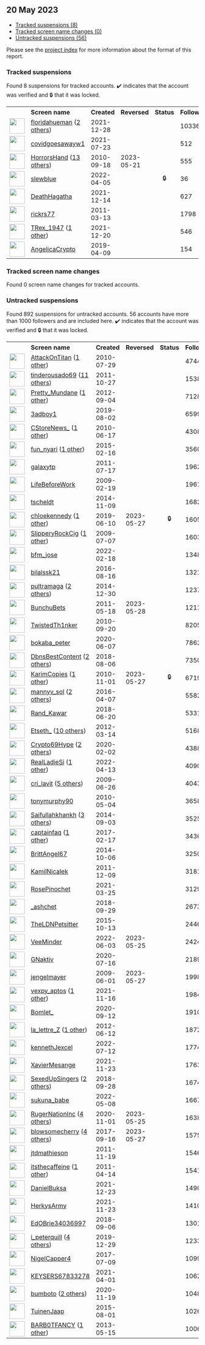 ## 20 May 2023

* [Tracked suspensions (8)](#tracked-suspensions)
* [Tracked screen name changes (0)](#tracked-screen-name-changes)
* [Untracked suspensions (56)](#untracked-suspensions)

Please see the [project index](https://github.com/travisbrown/twitter-watch) for more information about the format of this report.

### Tracked suspensions

Found 8 suspensions for tracked accounts.
  ✔️ indicates that the account was verified and 🔒 that it was locked.

<table>
    <tr>
        <th></th>
        <th align="left">Screen name</th>
        <th align="left">Created</th>
        <th align="left">Reversed</th>
        <th align="left">Status</th>
        <th align="left">Followers</th>
        <th align="left">Ranking</th></tr>
    </tr>
        <tr>
            <td><a href="https://twitter.com/intent/user?user_id=1475937317961584643">
                <img src="https://pbs.twimg.com/profile_images/1557784299553923074/P6XJC0e1_normal.jpg" width="40px" height="40px" align="center"/></a>
            </td>
            <td>
                <a href="https://twitter.com/floridahueman">floridahueman</a>&nbsp;(<a href="https://api.memory.lol/v1/tw/id/1475937317961584643">2 others</a>)&nbsp;</td>
            <td>2021-12-28</td>
            <td></td>
            <td align="center"></td>
            <td>10336</td>
            <td>817</td>
        </tr>
        <tr>
            <td><a href="https://twitter.com/intent/user?user_id=1418456969141100545">
                <img src="https://pbs.twimg.com/profile_images/1418459956651593735/SD1F14_k_normal.jpg" width="40px" height="40px" align="center"/></a>
            </td>
            <td>
                <a href="https://twitter.com/covidgoesawayw1">covidgoesawayw1</a></td>
            <td>2021-07-23</td>
            <td></td>
            <td align="center"></td>
            <td>512</td>
            <td>8794</td>
        </tr>
        <tr>
            <td><a href="https://twitter.com/intent/user?user_id=192316264">
                <img src="https://pbs.twimg.com/profile_images/1590368889665224705/eNtVNoDF_normal.jpg" width="40px" height="40px" align="center"/></a>
            </td>
            <td>
                <a href="https://twitter.com/HorrorsHand">HorrorsHand</a>&nbsp;(<a href="https://api.memory.lol/v1/tw/id/192316264">13 others</a>)&nbsp;</td>
            <td>2010-09-18</td>
            <td>2023-05-21</td>
            <td align="center"></td>
            <td>555</td>
            <td>17237</td>
        </tr>
        <tr>
            <td><a href="https://twitter.com/intent/user?user_id=1511460853203226631">
                <img src="https://pbs.twimg.com/profile_images/1511467543327907848/fOYpC6KG_normal.jpg" width="40px" height="40px" align="center"/></a>
            </td>
            <td>
                <a href="https://twitter.com/slewblue">slewblue</a></td>
            <td>2022-04-05</td>
            <td></td>
            <td align="center">🔒</td>
            <td>36</td>
            <td>23972</td>
        </tr>
        <tr>
            <td><a href="https://twitter.com/intent/user?user_id=1470891575354052608">
                <img src="https://pbs.twimg.com/profile_images/1470891764408107016/U8D7ryEu_normal.jpg" width="40px" height="40px" align="center"/></a>
            </td>
            <td>
                <a href="https://twitter.com/DeathHagatha">DeathHagatha</a></td>
            <td>2021-12-14</td>
            <td></td>
            <td align="center"></td>
            <td>627</td>
            <td>64085</td>
        </tr>
        <tr>
            <td><a href="https://twitter.com/intent/user?user_id=265074919">
                <img src="https://pbs.twimg.com/profile_images/1403133051199057927/e2dpO3i9_normal.jpg" width="40px" height="40px" align="center"/></a>
            </td>
            <td>
                <a href="https://twitter.com/rickrs77">rickrs77</a></td>
            <td>2011-03-13</td>
            <td></td>
            <td align="center"></td>
            <td>1798</td>
            <td>71079</td>
        </tr>
        <tr>
            <td><a href="https://twitter.com/intent/user?user_id=1472980444639465472">
                <img src="https://pbs.twimg.com/profile_images/1519139916403204096/dfelVbSx_normal.jpg" width="40px" height="40px" align="center"/></a>
            </td>
            <td>
                <a href="https://twitter.com/TRex_1947">TRex_1947</a>&nbsp;(<a href="https://api.memory.lol/v1/tw/id/1472980444639465472">1 other</a>)&nbsp;</td>
            <td>2021-12-20</td>
            <td></td>
            <td align="center"></td>
            <td>546</td>
            <td>84054</td>
        </tr>
        <tr>
            <td><a href="https://twitter.com/intent/user?user_id=1115723876938293248">
                <img src="https://pbs.twimg.com/profile_images/1577411771094118400/ZLIh0lUl_normal.jpg" width="40px" height="40px" align="center"/></a>
            </td>
            <td>
                <a href="https://twitter.com/AngelicaCrypto">AngelicaCrypto</a></td>
            <td>2019-04-09</td>
            <td></td>
            <td align="center"></td>
            <td>154</td>
            <td>94512</td>
        </tr></table>

### Tracked screen name changes

Found 0 screen name changes for tracked accounts.

### Untracked suspensions

Found 892 suspensions for untracked accounts.
56 accounts have more than 1000 followers and are included here.
  ✔️ indicates that the account was verified and 🔒 that it was locked.

<table>
    <tr>
        <th></th>
        <th align="left">Screen name</th>
        <th align="left">Created</th>
        <th align="left">Reversed</th>
        <th align="left">Status</th>
        <th align="left">Followers</th>
    </tr>
        <tr>
            <td><a href="https://twitter.com/intent/user?user_id=172359983">
                <img src="https://pbs.twimg.com/profile_images/1548476578832605189/IldDMFmA_normal.jpg" width="40px" height="40px" align="center"/></a>
            </td>
            <td>
                <a href="https://twitter.com/AttackOnTitan">AttackOnTitan</a>&nbsp;(<a href="https://api.memory.lol/v1/tw/id/172359983">1 other</a>)&nbsp;</td>
            <td>2010-07-29</td>
            <td></td>
            <td align="center"></td>
            <td>474450</td>
        </tr>
        <tr>
            <td><a href="https://twitter.com/intent/user?user_id=399491151">
                <img src="https://pbs.twimg.com/profile_images/1057712492196040704/RuWNTv2y_normal.jpg" width="40px" height="40px" align="center"/></a>
            </td>
            <td>
                <a href="https://twitter.com/tinderousado69">tinderousado69</a>&nbsp;(<a href="https://api.memory.lol/v1/tw/id/399491151">11 others</a>)&nbsp;</td>
            <td>2011-10-27</td>
            <td></td>
            <td align="center"></td>
            <td>153810</td>
        </tr>
        <tr>
            <td><a href="https://twitter.com/intent/user?user_id=803420533">
                <img src="https://pbs.twimg.com/profile_images/1488443549771530240/txgbzAEO_normal.jpg" width="40px" height="40px" align="center"/></a>
            </td>
            <td>
                <a href="https://twitter.com/Pretty_Mundane">Pretty_Mundane</a>&nbsp;(<a href="https://api.memory.lol/v1/tw/id/803420533">1 other</a>)&nbsp;</td>
            <td>2012-09-04</td>
            <td></td>
            <td align="center"></td>
            <td>71284</td>
        </tr>
        <tr>
            <td><a href="https://twitter.com/intent/user?user_id=1157434272271261703">
                <img src="https://pbs.twimg.com/profile_images/1223015190599471104/WIqFa1U7_normal.jpg" width="40px" height="40px" align="center"/></a>
            </td>
            <td>
                <a href="https://twitter.com/3adboy1">3adboy1</a></td>
            <td>2019-08-02</td>
            <td></td>
            <td align="center"></td>
            <td>65998</td>
        </tr>
        <tr>
            <td><a href="https://twitter.com/intent/user?user_id=156666863">
                <img src="https://pbs.twimg.com/profile_images/1422955176/c-store_normal.jpg" width="40px" height="40px" align="center"/></a>
            </td>
            <td>
                <a href="https://twitter.com/CStoreNews_">CStoreNews_</a>&nbsp;(<a href="https://api.memory.lol/v1/tw/id/156666863">1 other</a>)&nbsp;</td>
            <td>2010-06-17</td>
            <td></td>
            <td align="center"></td>
            <td>43083</td>
        </tr>
        <tr>
            <td><a href="https://twitter.com/intent/user?user_id=3023048750">
                <img src="https://pbs.twimg.com/profile_images/743909210170089473/znrSYopq_normal.jpg" width="40px" height="40px" align="center"/></a>
            </td>
            <td>
                <a href="https://twitter.com/fun_nyari">fun_nyari</a>&nbsp;(<a href="https://api.memory.lol/v1/tw/id/3023048750">1 other</a>)&nbsp;</td>
            <td>2015-02-16</td>
            <td></td>
            <td align="center"></td>
            <td>35608</td>
        </tr>
        <tr>
            <td><a href="https://twitter.com/intent/user?user_id=337092191">
                <img src="https://pbs.twimg.com/profile_images/820540745736212480/hhaAWm-y_normal.jpg" width="40px" height="40px" align="center"/></a>
            </td>
            <td>
                <a href="https://twitter.com/galaxytp">galaxytp</a></td>
            <td>2011-07-17</td>
            <td></td>
            <td align="center"></td>
            <td>19622</td>
        </tr>
        <tr>
            <td><a href="https://twitter.com/intent/user?user_id=21338746">
                <img src="https://pbs.twimg.com/profile_images/436434343750148096/BsLQnUzE_normal.png" width="40px" height="40px" align="center"/></a>
            </td>
            <td>
                <a href="https://twitter.com/LifeBeforeWork">LifeBeforeWork</a></td>
            <td>2009-02-19</td>
            <td></td>
            <td align="center"></td>
            <td>19612</td>
        </tr>
        <tr>
            <td><a href="https://twitter.com/intent/user?user_id=2869085691">
                <img src="https://pbs.twimg.com/profile_images/1176245115096051713/eWqJC2oo_normal.jpg" width="40px" height="40px" align="center"/></a>
            </td>
            <td>
                <a href="https://twitter.com/tscheldt">tscheldt</a></td>
            <td>2014-11-09</td>
            <td></td>
            <td align="center"></td>
            <td>16820</td>
        </tr>
        <tr>
            <td><a href="https://twitter.com/intent/user?user_id=1138082359566315520">
                <img src="https://pbs.twimg.com/profile_images/1531851642387189760/JC4oh6xu_normal.jpg" width="40px" height="40px" align="center"/></a>
            </td>
            <td>
                <a href="https://twitter.com/chIoekennedy">chIoekennedy</a>&nbsp;(<a href="https://api.memory.lol/v1/tw/id/1138082359566315520">1 other</a>)&nbsp;</td>
            <td>2019-06-10</td>
            <td>2023-05-27</td>
            <td align="center">🔒</td>
            <td>16055</td>
        </tr>
        <tr>
            <td><a href="https://twitter.com/intent/user?user_id=54619102">
                <img src="https://pbs.twimg.com/profile_images/1545054324224430083/BafFyn8-_normal.jpg" width="40px" height="40px" align="center"/></a>
            </td>
            <td>
                <a href="https://twitter.com/SlipperyRockCig">SlipperyRockCig</a>&nbsp;(<a href="https://api.memory.lol/v1/tw/id/54619102">1 other</a>)&nbsp;</td>
            <td>2009-07-07</td>
            <td></td>
            <td align="center"></td>
            <td>16039</td>
        </tr>
        <tr>
            <td><a href="https://twitter.com/intent/user?user_id=1494760884442439684">
                <img src="https://pbs.twimg.com/profile_images/1598855608601612289/xOHymYDX_normal.jpg" width="40px" height="40px" align="center"/></a>
            </td>
            <td>
                <a href="https://twitter.com/bfm_jose">bfm_jose</a></td>
            <td>2022-02-18</td>
            <td></td>
            <td align="center"></td>
            <td>13484</td>
        </tr>
        <tr>
            <td><a href="https://twitter.com/intent/user?user_id=765675217859600384">
                <img src="https://pbs.twimg.com/profile_images/1598743136909627393/RxHn_ygz_normal.jpg" width="40px" height="40px" align="center"/></a>
            </td>
            <td>
                <a href="https://twitter.com/bilalssk21">bilalssk21</a></td>
            <td>2016-08-16</td>
            <td></td>
            <td align="center"></td>
            <td>13210</td>
        </tr>
        <tr>
            <td><a href="https://twitter.com/intent/user?user_id=2952140633">
                <img src="https://pbs.twimg.com/profile_images/1593729607458590721/B5y1fFMF_normal.jpg" width="40px" height="40px" align="center"/></a>
            </td>
            <td>
                <a href="https://twitter.com/pultramaga">pultramaga</a>&nbsp;(<a href="https://api.memory.lol/v1/tw/id/2952140633">2 others</a>)&nbsp;</td>
            <td>2014-12-30</td>
            <td></td>
            <td align="center"></td>
            <td>12373</td>
        </tr>
        <tr>
            <td><a href="https://twitter.com/intent/user?user_id=300905010">
                <img src="https://pbs.twimg.com/profile_images/1593928089695928320/x04u-k5d_normal.jpg" width="40px" height="40px" align="center"/></a>
            </td>
            <td>
                <a href="https://twitter.com/BunchuBets">BunchuBets</a></td>
            <td>2011-05-18</td>
            <td>2023-05-28</td>
            <td align="center"></td>
            <td>12110</td>
        </tr>
        <tr>
            <td><a href="https://twitter.com/intent/user?user_id=192746096">
                <img src="https://pbs.twimg.com/profile_images/1465421019284443143/2cEq2G5n_normal.jpg" width="40px" height="40px" align="center"/></a>
            </td>
            <td>
                <a href="https://twitter.com/TwistedTh1nker">TwistedTh1nker</a></td>
            <td>2010-09-20</td>
            <td></td>
            <td align="center"></td>
            <td>8205</td>
        </tr>
        <tr>
            <td><a href="https://twitter.com/intent/user?user_id=1269578987522719749">
                <img src="https://pbs.twimg.com/profile_images/1558813457839001600/at6cU0fz_normal.jpg" width="40px" height="40px" align="center"/></a>
            </td>
            <td>
                <a href="https://twitter.com/bokaba_peter">bokaba_peter</a></td>
            <td>2020-06-07</td>
            <td></td>
            <td align="center"></td>
            <td>7862</td>
        </tr>
        <tr>
            <td><a href="https://twitter.com/intent/user?user_id=1026592209863417857">
                <img src="https://pbs.twimg.com/profile_images/1572636618917384194/naBROUTG_normal.jpg" width="40px" height="40px" align="center"/></a>
            </td>
            <td>
                <a href="https://twitter.com/DbnsBestContent">DbnsBestContent</a>&nbsp;(<a href="https://api.memory.lol/v1/tw/id/1026592209863417857">2 others</a>)&nbsp;</td>
            <td>2018-08-06</td>
            <td></td>
            <td align="center"></td>
            <td>7350</td>
        </tr>
        <tr>
            <td><a href="https://twitter.com/intent/user?user_id=210898406">
                <img src="https://pbs.twimg.com/profile_images/1592658490312507392/R_8sa-0G_normal.jpg" width="40px" height="40px" align="center"/></a>
            </td>
            <td>
                <a href="https://twitter.com/KarimCopies">KarimCopies</a>&nbsp;(<a href="https://api.memory.lol/v1/tw/id/210898406">1 other</a>)&nbsp;</td>
            <td>2010-11-01</td>
            <td>2023-05-27</td>
            <td align="center">🔒</td>
            <td>6719</td>
        </tr>
        <tr>
            <td><a href="https://twitter.com/intent/user?user_id=718182026654851072">
                <img src="https://pbs.twimg.com/profile_images/1597762113765888002/zlwsigg3_normal.jpg" width="40px" height="40px" align="center"/></a>
            </td>
            <td>
                <a href="https://twitter.com/mannyv_sol">mannyv_sol</a>&nbsp;(<a href="https://api.memory.lol/v1/tw/id/718182026654851072">2 others</a>)&nbsp;</td>
            <td>2016-04-07</td>
            <td></td>
            <td align="center"></td>
            <td>5582</td>
        </tr>
        <tr>
            <td><a href="https://twitter.com/intent/user?user_id=1009326380818026496">
                <img src="https://pbs.twimg.com/profile_images/1100046235048656896/A3TFIIk5_normal.jpg" width="40px" height="40px" align="center"/></a>
            </td>
            <td>
                <a href="https://twitter.com/Rand_Kawar">Rand_Kawar</a></td>
            <td>2018-06-20</td>
            <td></td>
            <td align="center"></td>
            <td>5331</td>
        </tr>
        <tr>
            <td><a href="https://twitter.com/intent/user?user_id=524371072">
                <img src="https://pbs.twimg.com/profile_images/1596945385058099201/HLhnvcbE_normal.jpg" width="40px" height="40px" align="center"/></a>
            </td>
            <td>
                <a href="https://twitter.com/Etseth_">Etseth_</a>&nbsp;(<a href="https://api.memory.lol/v1/tw/id/524371072">10 others</a>)&nbsp;</td>
            <td>2012-03-14</td>
            <td></td>
            <td align="center"></td>
            <td>5168</td>
        </tr>
        <tr>
            <td><a href="https://twitter.com/intent/user?user_id=1224048911439937537">
                <img src="https://pbs.twimg.com/profile_images/1566861029551722497/1aYM6fs5_normal.jpg" width="40px" height="40px" align="center"/></a>
            </td>
            <td>
                <a href="https://twitter.com/Crypto69Hype">Crypto69Hype</a>&nbsp;(<a href="https://api.memory.lol/v1/tw/id/1224048911439937537">2 others</a>)&nbsp;</td>
            <td>2020-02-02</td>
            <td></td>
            <td align="center"></td>
            <td>4388</td>
        </tr>
        <tr>
            <td><a href="https://twitter.com/intent/user?user_id=1514369709193543682">
                <img src="https://pbs.twimg.com/profile_images/1577914314719203328/x5ETH4gL_normal.jpg" width="40px" height="40px" align="center"/></a>
            </td>
            <td>
                <a href="https://twitter.com/RealLadieSi">RealLadieSi</a>&nbsp;(<a href="https://api.memory.lol/v1/tw/id/1514369709193543682">1 other</a>)&nbsp;</td>
            <td>2022-04-13</td>
            <td></td>
            <td align="center"></td>
            <td>4090</td>
        </tr>
        <tr>
            <td><a href="https://twitter.com/intent/user?user_id=50827580">
                <img src="https://pbs.twimg.com/profile_images/1510443472620294147/0U5IublZ_normal.jpg" width="40px" height="40px" align="center"/></a>
            </td>
            <td>
                <a href="https://twitter.com/cri_lavit">cri_lavit</a>&nbsp;(<a href="https://api.memory.lol/v1/tw/id/50827580">5 others</a>)&nbsp;</td>
            <td>2009-06-26</td>
            <td></td>
            <td align="center"></td>
            <td>4043</td>
        </tr>
        <tr>
            <td><a href="https://twitter.com/intent/user?user_id=140017041">
                <img src="https://pbs.twimg.com/profile_images/1583780244003094534/AmHMhMz7_normal.jpg" width="40px" height="40px" align="center"/></a>
            </td>
            <td>
                <a href="https://twitter.com/tonymurphy90">tonymurphy90</a></td>
            <td>2010-05-04</td>
            <td></td>
            <td align="center"></td>
            <td>3658</td>
        </tr>
        <tr>
            <td><a href="https://twitter.com/intent/user?user_id=2787663229">
                <img src="https://pbs.twimg.com/profile_images/1588133988904099840/IXnSxnE8_normal.jpg" width="40px" height="40px" align="center"/></a>
            </td>
            <td>
                <a href="https://twitter.com/Saifullahkhankh">Saifullahkhankh</a>&nbsp;(<a href="https://api.memory.lol/v1/tw/id/2787663229">3 others</a>)&nbsp;</td>
            <td>2014-09-03</td>
            <td></td>
            <td align="center"></td>
            <td>3525</td>
        </tr>
        <tr>
            <td><a href="https://twitter.com/intent/user?user_id=832521489773584384">
                <img src="https://pbs.twimg.com/profile_images/1334251734621773825/HnXAIwN1_normal.jpg" width="40px" height="40px" align="center"/></a>
            </td>
            <td>
                <a href="https://twitter.com/captainfaq">captainfaq</a>&nbsp;(<a href="https://api.memory.lol/v1/tw/id/832521489773584384">1 other</a>)&nbsp;</td>
            <td>2017-02-17</td>
            <td></td>
            <td align="center"></td>
            <td>3436</td>
        </tr>
        <tr>
            <td><a href="https://twitter.com/intent/user?user_id=2809582077">
                <img src="https://pbs.twimg.com/profile_images/1389084099776860161/yyOG6IEY_normal.jpg" width="40px" height="40px" align="center"/></a>
            </td>
            <td>
                <a href="https://twitter.com/BrittAngel67">BrittAngel67</a></td>
            <td>2014-10-06</td>
            <td></td>
            <td align="center"></td>
            <td>3250</td>
        </tr>
        <tr>
            <td><a href="https://twitter.com/intent/user?user_id=432156965">
                <img src="https://pbs.twimg.com/profile_images/1024166714194489344/5StjXx1t_normal.jpg" width="40px" height="40px" align="center"/></a>
            </td>
            <td>
                <a href="https://twitter.com/KamilNicalek">KamilNicalek</a></td>
            <td>2011-12-09</td>
            <td></td>
            <td align="center"></td>
            <td>3181</td>
        </tr>
        <tr>
            <td><a href="https://twitter.com/intent/user?user_id=1375221719292514306">
                <img src="https://pbs.twimg.com/profile_images/1590621509084712960/R8HS99yZ_normal.jpg" width="40px" height="40px" align="center"/></a>
            </td>
            <td>
                <a href="https://twitter.com/RosePinochet">RosePinochet</a></td>
            <td>2021-03-25</td>
            <td></td>
            <td align="center"></td>
            <td>3129</td>
        </tr>
        <tr>
            <td><a href="https://twitter.com/intent/user?user_id=1046054864965566464">
                <img src="https://pbs.twimg.com/profile_images/1513289126002536456/cGs6QKFu_normal.jpg" width="40px" height="40px" align="center"/></a>
            </td>
            <td>
                <a href="https://twitter.com/_ashchet">_ashchet</a></td>
            <td>2018-09-29</td>
            <td></td>
            <td align="center"></td>
            <td>2673</td>
        </tr>
        <tr>
            <td><a href="https://twitter.com/intent/user?user_id=3949349356">
                <img src="https://pbs.twimg.com/profile_images/654021908128772096/GXt-VWQW_normal.jpg" width="40px" height="40px" align="center"/></a>
            </td>
            <td>
                <a href="https://twitter.com/TheLDNPetsitter">TheLDNPetsitter</a></td>
            <td>2015-10-13</td>
            <td></td>
            <td align="center"></td>
            <td>2446</td>
        </tr>
        <tr>
            <td><a href="https://twitter.com/intent/user?user_id=1532626414519959552">
                <img src="https://pbs.twimg.com/profile_images/1559539773353639939/l75uZJu8_normal.jpg" width="40px" height="40px" align="center"/></a>
            </td>
            <td>
                <a href="https://twitter.com/VeeMinder">VeeMinder</a></td>
            <td>2022-06-03</td>
            <td>2023-05-25</td>
            <td align="center"></td>
            <td>2424</td>
        </tr>
        <tr>
            <td><a href="https://twitter.com/intent/user?user_id=1283563285292474368">
                <img src="https://pbs.twimg.com/profile_images/1596758632397524992/t_bCQMpP_normal.jpg" width="40px" height="40px" align="center"/></a>
            </td>
            <td>
                <a href="https://twitter.com/GNaktiv">GNaktiv</a></td>
            <td>2020-07-16</td>
            <td></td>
            <td align="center"></td>
            <td>2189</td>
        </tr>
        <tr>
            <td><a href="https://twitter.com/intent/user?user_id=43940342">
                <img src="https://pbs.twimg.com/profile_images/1571500004040122372/bvSwm7Ub_normal.jpg" width="40px" height="40px" align="center"/></a>
            </td>
            <td>
                <a href="https://twitter.com/jengelmayer">jengelmayer</a></td>
            <td>2009-06-01</td>
            <td>2023-05-27</td>
            <td align="center"></td>
            <td>1998</td>
        </tr>
        <tr>
            <td><a href="https://twitter.com/intent/user?user_id=1460691230443118596">
                <img src="https://pbs.twimg.com/profile_images/1547166168343011330/QmTX6OIC_normal.jpg" width="40px" height="40px" align="center"/></a>
            </td>
            <td>
                <a href="https://twitter.com/vexpy_aptos">vexpy_aptos</a>&nbsp;(<a href="https://api.memory.lol/v1/tw/id/1460691230443118596">1 other</a>)&nbsp;</td>
            <td>2021-11-16</td>
            <td></td>
            <td align="center"></td>
            <td>1984</td>
        </tr>
        <tr>
            <td><a href="https://twitter.com/intent/user?user_id=1304691141162360832">
                <img src="https://pbs.twimg.com/profile_images/1551653190067580928/vak_JQM3_normal.png" width="40px" height="40px" align="center"/></a>
            </td>
            <td>
                <a href="https://twitter.com/Bomlet_">Bomlet_</a></td>
            <td>2020-09-12</td>
            <td></td>
            <td align="center"></td>
            <td>1910</td>
        </tr>
        <tr>
            <td><a href="https://twitter.com/intent/user?user_id=606304908">
                <img src="https://pbs.twimg.com/profile_images/1509564681735790592/muXHGXoe_normal.jpg" width="40px" height="40px" align="center"/></a>
            </td>
            <td>
                <a href="https://twitter.com/la_lettre_Z">la_lettre_Z</a>&nbsp;(<a href="https://api.memory.lol/v1/tw/id/606304908">1 other</a>)&nbsp;</td>
            <td>2012-06-12</td>
            <td></td>
            <td align="center"></td>
            <td>1872</td>
        </tr>
        <tr>
            <td><a href="https://twitter.com/intent/user?user_id=1546792713223344128">
                <img src="https://pbs.twimg.com/profile_images/1546792936976928769/oqA8CzWZ_normal.jpg" width="40px" height="40px" align="center"/></a>
            </td>
            <td>
                <a href="https://twitter.com/kennethJexcel">kennethJexcel</a></td>
            <td>2022-07-12</td>
            <td></td>
            <td align="center"></td>
            <td>1774</td>
        </tr>
        <tr>
            <td><a href="https://twitter.com/intent/user?user_id=1463278677517430785">
                <img src="https://pbs.twimg.com/profile_images/1472729933734715392/v1ks6bFl_normal.jpg" width="40px" height="40px" align="center"/></a>
            </td>
            <td>
                <a href="https://twitter.com/XavierMesange">XavierMesange</a></td>
            <td>2021-11-23</td>
            <td></td>
            <td align="center"></td>
            <td>1763</td>
        </tr>
        <tr>
            <td><a href="https://twitter.com/intent/user?user_id=1045786707977801729">
                <img src="https://pbs.twimg.com/profile_images/1573953029484814336/DvSvhoot_normal.jpg" width="40px" height="40px" align="center"/></a>
            </td>
            <td>
                <a href="https://twitter.com/SexedUpSingers">SexedUpSingers</a>&nbsp;(<a href="https://api.memory.lol/v1/tw/id/1045786707977801729">2 others</a>)&nbsp;</td>
            <td>2018-09-28</td>
            <td></td>
            <td align="center"></td>
            <td>1674</td>
        </tr>
        <tr>
            <td><a href="https://twitter.com/intent/user?user_id=1523183189270970369">
                <img src="https://pbs.twimg.com/profile_images/1598152635625967616/ZDTWUwO3_normal.jpg" width="40px" height="40px" align="center"/></a>
            </td>
            <td>
                <a href="https://twitter.com/sukuna_babe">sukuna_babe</a></td>
            <td>2022-05-08</td>
            <td></td>
            <td align="center"></td>
            <td>1667</td>
        </tr>
        <tr>
            <td><a href="https://twitter.com/intent/user?user_id=1322830398154514433">
                <img src="https://pbs.twimg.com/profile_images/1586515996919095297/9FFeRl8G_normal.jpg" width="40px" height="40px" align="center"/></a>
            </td>
            <td>
                <a href="https://twitter.com/RugerNationInc">RugerNationInc</a>&nbsp;(<a href="https://api.memory.lol/v1/tw/id/1322830398154514433">4 others</a>)&nbsp;</td>
            <td>2020-11-01</td>
            <td>2023-05-25</td>
            <td align="center"></td>
            <td>1638</td>
        </tr>
        <tr>
            <td><a href="https://twitter.com/intent/user?user_id=909184326520119297">
                <img src="https://pbs.twimg.com/profile_images/1590075685665579008/d8lyCqtS_normal.jpg" width="40px" height="40px" align="center"/></a>
            </td>
            <td>
                <a href="https://twitter.com/blowsomecherry">blowsomecherry</a>&nbsp;(<a href="https://api.memory.lol/v1/tw/id/909184326520119297">4 others</a>)&nbsp;</td>
            <td>2017-09-16</td>
            <td>2023-05-27</td>
            <td align="center"></td>
            <td>1575</td>
        </tr>
        <tr>
            <td><a href="https://twitter.com/intent/user?user_id=416440571">
                <img src="https://pbs.twimg.com/profile_images/1001484366210650114/HbSWHnPf_normal.jpg" width="40px" height="40px" align="center"/></a>
            </td>
            <td>
                <a href="https://twitter.com/jtdmathieson">jtdmathieson</a></td>
            <td>2011-11-19</td>
            <td></td>
            <td align="center"></td>
            <td>1546</td>
        </tr>
        <tr>
            <td><a href="https://twitter.com/intent/user?user_id=282215029">
                <img src="https://pbs.twimg.com/profile_images/793858672619380736/ly73jK95_normal.jpg" width="40px" height="40px" align="center"/></a>
            </td>
            <td>
                <a href="https://twitter.com/itsthecaffeine">itsthecaffeine</a>&nbsp;(<a href="https://api.memory.lol/v1/tw/id/282215029">1 other</a>)&nbsp;</td>
            <td>2011-04-14</td>
            <td></td>
            <td align="center"></td>
            <td>1541</td>
        </tr>
        <tr>
            <td><a href="https://twitter.com/intent/user?user_id=1474137735984291849">
                <img src="https://pbs.twimg.com/profile_images/1588594883794796550/xNfd7ORx_normal.jpg" width="40px" height="40px" align="center"/></a>
            </td>
            <td>
                <a href="https://twitter.com/DanielBuksa">DanielBuksa</a></td>
            <td>2021-12-23</td>
            <td></td>
            <td align="center"></td>
            <td>1490</td>
        </tr>
        <tr>
            <td><a href="https://twitter.com/intent/user?user_id=1463253908826902528">
                <img src="https://pbs.twimg.com/profile_images/1513562020133675018/LB4GJ74X_normal.jpg" width="40px" height="40px" align="center"/></a>
            </td>
            <td>
                <a href="https://twitter.com/HerkysArmy">HerkysArmy</a></td>
            <td>2021-11-23</td>
            <td></td>
            <td align="center"></td>
            <td>1410</td>
        </tr>
        <tr>
            <td><a href="https://twitter.com/intent/user?user_id=1037716670800949248">
                <img src="https://pbs.twimg.com/profile_images/1112912425874059264/sMpill0V_normal.jpg" width="40px" height="40px" align="center"/></a>
            </td>
            <td>
                <a href="https://twitter.com/EdOBrie34036997">EdOBrie34036997</a></td>
            <td>2018-09-06</td>
            <td></td>
            <td align="center"></td>
            <td>1301</td>
        </tr>
        <tr>
            <td><a href="https://twitter.com/intent/user?user_id=1211237843349016577">
                <img src="https://pbs.twimg.com/profile_images/1590530346054930432/FPpHOanZ_normal.jpg" width="40px" height="40px" align="center"/></a>
            </td>
            <td>
                <a href="https://twitter.com/i_peterquill">i_peterquill</a>&nbsp;(<a href="https://api.memory.lol/v1/tw/id/1211237843349016577">4 others</a>)&nbsp;</td>
            <td>2019-12-29</td>
            <td></td>
            <td align="center"></td>
            <td>1233</td>
        </tr>
        <tr>
            <td><a href="https://twitter.com/intent/user?user_id=884082777234321408">
                <img src="https://pbs.twimg.com/profile_images/1597008080583131137/6mD0tHKZ_normal.jpg" width="40px" height="40px" align="center"/></a>
            </td>
            <td>
                <a href="https://twitter.com/NigelCapper4">NigelCapper4</a></td>
            <td>2017-07-09</td>
            <td></td>
            <td align="center"></td>
            <td>1099</td>
        </tr>
        <tr>
            <td><a href="https://twitter.com/intent/user?user_id=1377689806029852675">
                <img src="https://pbs.twimg.com/profile_images/1581012546911207424/0TfOolEV_normal.jpg" width="40px" height="40px" align="center"/></a>
            </td>
            <td>
                <a href="https://twitter.com/KEYSERS67833278">KEYSERS67833278</a></td>
            <td>2021-04-01</td>
            <td></td>
            <td align="center"></td>
            <td>1062</td>
        </tr>
        <tr>
            <td><a href="https://twitter.com/intent/user?user_id=1329478954323824640">
                <img src="https://pbs.twimg.com/profile_images/1569180052604203008/ynrx3AMm_normal.png" width="40px" height="40px" align="center"/></a>
            </td>
            <td>
                <a href="https://twitter.com/bumboto">bumboto</a>&nbsp;(<a href="https://api.memory.lol/v1/tw/id/1329478954323824640">2 others</a>)&nbsp;</td>
            <td>2020-11-19</td>
            <td></td>
            <td align="center"></td>
            <td>1048</td>
        </tr>
        <tr>
            <td><a href="https://twitter.com/intent/user?user_id=3398778093">
                <img src="https://pbs.twimg.com/profile_images/1380653202652213248/xKyi-Dwd_normal.jpg" width="40px" height="40px" align="center"/></a>
            </td>
            <td>
                <a href="https://twitter.com/TuinenJaap">TuinenJaap</a></td>
            <td>2015-08-01</td>
            <td></td>
            <td align="center"></td>
            <td>1026</td>
        </tr>
        <tr>
            <td><a href="https://twitter.com/intent/user?user_id=1430913942">
                <img src="https://pbs.twimg.com/profile_images/808390994530025473/lMaXM4co_normal.jpg" width="40px" height="40px" align="center"/></a>
            </td>
            <td>
                <a href="https://twitter.com/BARB0TFANCY">BARB0TFANCY</a>&nbsp;(<a href="https://api.memory.lol/v1/tw/id/1430913942">1 other</a>)&nbsp;</td>
            <td>2013-05-15</td>
            <td></td>
            <td align="center"></td>
            <td>1006</td>
        </tr></table>
